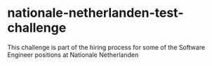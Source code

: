 # nationale-netherlanden-test-challenge
This challenge is part of the hiring process for some of the Software Engineer positions at Nationale Netherlanden
